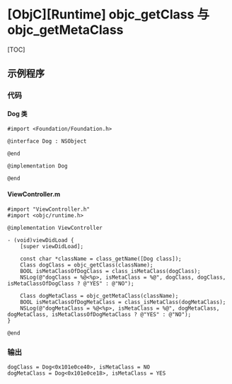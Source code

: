 # [ObjC][Runtime] objc_getClass 与 objc_getMetaClass

[TOC]

## 示例程序

### 代码

#### Dog 类

```objc
#import <Foundation/Foundation.h>

@interface Dog : NSObject

@end

@implementation Dog

@end
```

#### ViewController.m

```objc
#import "ViewController.h"
#import <objc/runtime.h>

@implementation ViewController

- (void)viewDidLoad {
    [super viewDidLoad];

    const char *className = class_getName([Dog class]);
    Class dogClass = objc_getClass(className);
    BOOL isMetaClassOfDogClass = class_isMetaClass(dogClass);
    NSLog(@"dogClass = %@<%p>, isMetaClass = %@", dogClass, dogClass, isMetaClassOfDogClass ? @"YES" : @"NO");

    Class dogMetaClass = objc_getMetaClass(className);
    BOOL isMetaClassOfDogMetaClass = class_isMetaClass(dogMetaClass);
    NSLog(@"dogMetaClass = %@<%p>, isMetaClass = %@", dogMetaClass, dogMetaClass, isMetaClassOfDogMetaClass ? @"YES" : @"NO");
}

@end
```

###  输出

```console
dogClass = Dog<0x101e0ce40>, isMetaClass = NO
dogMetaClass = Dog<0x101e0ce18>, isMetaClass = YES
```

